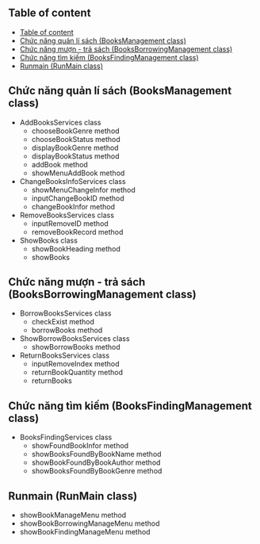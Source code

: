 ## Table of content
- [Table of content](#table-of-content)
- [Chức năng quản lí sách (BooksManagement class)](#chức-năng-quản-lí-sách-booksmanagement-class)
- [Chức năng mượn - trả sách (BooksBorrowingManagement class)](#chức-năng-mượn---trả-sách-booksborrowingmanagement-class)
- [Chức năng tìm kiếm (BooksFindingManagement class)](#chức-năng-tìm-kiếm-booksfindingmanagement-class)
- [Runmain (RunMain class)](#runmain-runmain-class)


## Chức năng quản lí sách (BooksManagement class)
- AddBooksServices class
  - chooseBookGenre method
  - chooseBookStatus method
  - displayBookGenre method
  - displayBookStatus method
  - addBook method
  - showMenuAddBook method
- ChangeBooksInfoServices class
  - showMenuChangeInfor method
  - inputChangeBookID method
  - changeBookInfor method
- RemoveBooksServices class
  - inputRemoveID method
  - removeBookRecord method
- ShowBooks class
  - showBookHeading method
  - showBooks

## Chức năng mượn - trả sách (BooksBorrowingManagement class)
- BorrowBooksServices class
  - checkExist method
  - borrowBooks method
- ShowBorrowBooksServices class
  - showBorrowBooks method
- ReturnBooksServices class
  - inputRemoveIndex method 
  - returnBookQuantity method
  - returnBooks

## Chức năng tìm kiếm (BooksFindingManagement class)
- BooksFindingServices class
  - showFoundBookInfor method
  - showBooksFoundByBookName method
  - showBookFoundByBookAuthor method
  - showBooksFoundByBookGenre method
 
## Runmain (RunMain class)
- showBookManageMenu method
- showBookBorrowingManageMenu method
- showBookFindingManageMenu method






